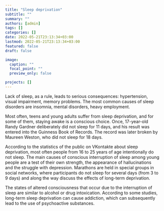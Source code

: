 ```yaml
---
title: "Sleep deprivation"
subtitle: ""
summary: ""
authors: [admin]
tags: []
categories: []
date: 2022-05-21T23:13:34+03:00
lastmod: 2022-05-21T23:13:34+03:00
featured: false
draft: false

image:
  caption: ""
  focal_point: ""
  preview_only: false

projects: []
---
```


Lack of sleep, as a rule, leads to serious consequences: hypertension, visual impairment, memory problems. The most common causes of sleep disorders are insomnia, mental disorders, heavy employment.

Most often, teens and young adults suffer from sleep deprivation, and for some of them, staying awake is a conscious choice. Once, 17-year-old Randy Gardner deliberately did not sleep for 11 days, and his result was entered into the Guinness Book of Records. The record was later broken by Maureen Weston, who did not sleep for 18 days.

According to the statistics of the public on VKontakte about sleep deprivation, most often people from 16 to 25 years of age intentionally do not sleep. The main causes of conscious interruption of sleep among young people are a test of their own strength, the appearance of hallucinations and the struggle with depression. Marathons are held in special groups in social networks, where participants do not sleep for several days (from 3 to 9 days) and along the way discuss the effects of long-term deprivation.

The states of altered consciousness that occur due to the interruption of sleep are similar to alcohol or drug intoxication. According to some studies, long-term sleep deprivation can cause addiction, which can subsequently lead to the use of psychoactive substances.
